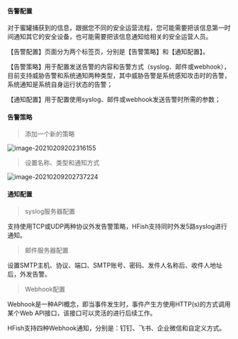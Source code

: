 
#### 告警配置

对于蜜罐捕获到的信息，跟据您不同的安全运营流程，您可能需要把该信息第一时间通知其它的安全设备，也可能需要把该信息通知给相关的安全运营人员。

【告警配置】页面分为两个标签页，分别是【告警策略】和【通知配置】。

【告警策略】用于配置发送告警的内容和告警方式（syslog、邮件或webhook），目前支持威胁告警和系统通知两种类型，其中威胁告警是系统感知攻击时的告警，系统通知是系统自身运行状态的告警；

【通知配置】用于配置使用syslog、邮件或webhook发送告警时所需的参数；

#### 告警策略

> 添加一个新的策略

![image-20210209202316155](/images/20210812135455.png)


> 设置名称、类型和通知方式

![image-20210209202737224](/images/20210812135501.png)


#### 通知配置

> syslog服务器配置

支持使用TCP或UDP两种协议外发告警策略，HFish支持同时外发5路syslog进行通知。

> 邮件服务器配置

设置SMTP主机、协议、端口、SMTP账号、密码、发件人名称后、收件人地址后，外发告警。


> Webhook配置

Webhook是一种API概念，即当事件发生时，事件产生方使用HTTP(s)的方式调用某个Web API接口，该接口可以灵活的进行后续工作。

HFish支持四种Webhook通知，分别是：钉钉、飞书、企业微信和自定义方式。

